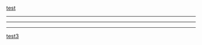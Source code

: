 [test](/files/Lglw0dVXcco90oT3s690XaRfnD8HjWCe5JMcvK3C.jpeg)
***
**********

***
[test3](/tags/test3.md)
